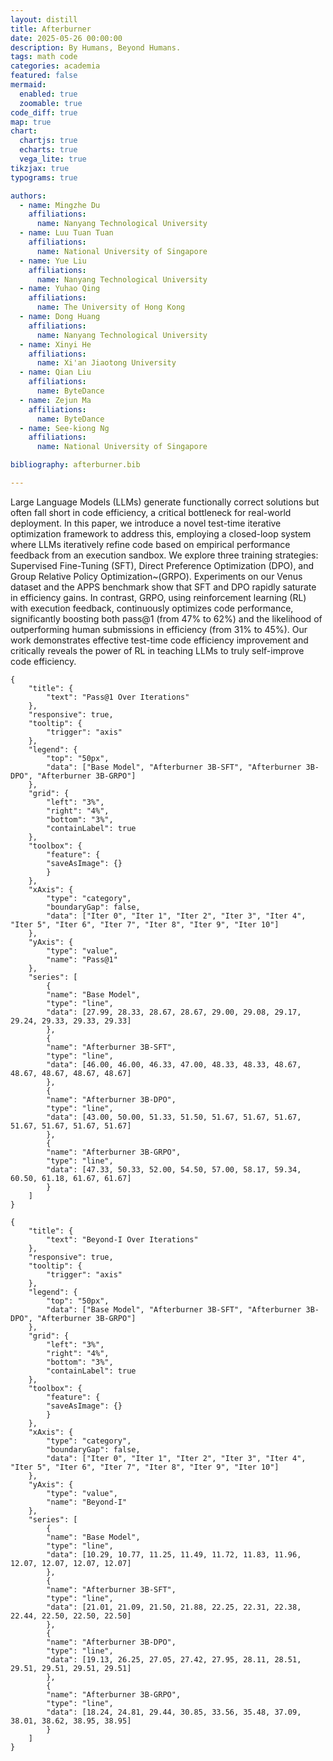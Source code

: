 ```yaml
---
layout: distill
title: Afterburner
date: 2025-05-26 00:00:00
description: By Humans, Beyond Humans.
tags: math code
categories: academia
featured: false
mermaid:
  enabled: true
  zoomable: true
code_diff: true
map: true
chart:
  chartjs: true
  echarts: true
  vega_lite: true
tikzjax: true
typograms: true

authors:
  - name: Mingzhe Du
    affiliations:
      name: Nanyang Technological University
  - name: Luu Tuan Tuan
    affiliations:
      name: National University of Singapore
  - name: Yue Liu
    affiliations:
      name: Nanyang Technological University
  - name: Yuhao Qing
    affiliations:
      name: The University of Hong Kong
  - name: Dong Huang
    affiliations:
      name: Nanyang Technological University
  - name: Xinyi He
    affiliations:
      name: Xi'an Jiaotong University
  - name: Qian Liu
    affiliations:
      name: ByteDance
  - name: Zejun Ma
    affiliations:
      name: ByteDance
  - name: See-kiong Ng
    affiliations:
      name: National University of Singapore

bibliography: afterburner.bib

---
```


Large Language Models (LLMs) generate functionally correct solutions but often fall short in code efficiency, a critical bottleneck for real-world deployment. In this paper, we introduce a novel test-time iterative optimization framework to address this, employing a closed-loop system where LLMs iteratively refine code based on empirical performance feedback from an execution sandbox. We explore three training strategies: Supervised Fine-Tuning (SFT), Direct Preference Optimization (DPO), and Group Relative Policy Optimization~(GRPO). Experiments on our Venus dataset and the APPS benchmark show that SFT and DPO rapidly saturate in efficiency gains. In contrast, GRPO, using reinforcement learning (RL) with execution feedback, continuously optimizes code performance, significantly boosting both pass@1 (from 47% to 62%) and the likelihood of outperforming human submissions in efficiency (from 31% to 45%). Our work demonstrates effective test-time code efficiency improvement and critically reveals the power of RL in teaching LLMs to truly self-improve code efficiency.

```echarts
{
    "title": {
        "text": "Pass@1 Over Iterations"
    },
    "responsive": true,
    "tooltip": {
        "trigger": "axis"
    },
    "legend": {
        "top": "50px",
        "data": ["Base Model", "Afterburner 3B-SFT", "Afterburner 3B-DPO", "Afterburner 3B-GRPO"]
    },
    "grid": {
        "left": "3%",
        "right": "4%",
        "bottom": "3%",
        "containLabel": true
    },
    "toolbox": {
        "feature": {
        "saveAsImage": {}
        }
    },
    "xAxis": {
        "type": "category",
        "boundaryGap": false,
        "data": ["Iter 0", "Iter 1", "Iter 2", "Iter 3", "Iter 4", "Iter 5", "Iter 6", "Iter 7", "Iter 8", "Iter 9", "Iter 10"]
    },
    "yAxis": {
        "type": "value",
        "name": "Pass@1"
    },
    "series": [
        {
        "name": "Base Model",
        "type": "line",
        "data": [27.99, 28.33, 28.67, 28.67, 29.00, 29.08, 29.17, 29.24, 29.33, 29.33, 29.33]
        },
        {
        "name": "Afterburner 3B-SFT",
        "type": "line",
        "data": [46.00, 46.00, 46.33, 47.00, 48.33, 48.33, 48.67, 48.67, 48.67, 48.67, 48.67]
        },
        {
        "name": "Afterburner 3B-DPO",
        "type": "line",
        "data": [43.00, 50.00, 51.33, 51.50, 51.67, 51.67, 51.67, 51.67, 51.67, 51.67, 51.67]
        },
        {
        "name": "Afterburner 3B-GRPO",
        "type": "line",
        "data": [47.33, 50.33, 52.00, 54.50, 57.00, 58.17, 59.34, 60.50, 61.18, 61.67, 61.67]
        }
    ]
}
```

```echarts
{
    "title": {
        "text": "Beyond-I Over Iterations"
    },
    "responsive": true,
    "tooltip": {
        "trigger": "axis"
    },
    "legend": {
        "top": "50px",
        "data": ["Base Model", "Afterburner 3B-SFT", "Afterburner 3B-DPO", "Afterburner 3B-GRPO"]
    },
    "grid": {
        "left": "3%",
        "right": "4%",
        "bottom": "3%",
        "containLabel": true
    },
    "toolbox": {
        "feature": {
        "saveAsImage": {}
        }
    },
    "xAxis": {
        "type": "category",
        "boundaryGap": false,
        "data": ["Iter 0", "Iter 1", "Iter 2", "Iter 3", "Iter 4", "Iter 5", "Iter 6", "Iter 7", "Iter 8", "Iter 9", "Iter 10"]
    },
    "yAxis": {
        "type": "value",
        "name": "Beyond-I"
    },
    "series": [
        {
        "name": "Base Model",
        "type": "line",
        "data": [10.29, 10.77, 11.25, 11.49, 11.72, 11.83, 11.96, 12.07, 12.07, 12.07, 12.07]
        },
        {
        "name": "Afterburner 3B-SFT",
        "type": "line",
        "data": [21.01, 21.09, 21.50, 21.88, 22.25, 22.31, 22.38, 22.44, 22.50, 22.50, 22.50]
        },
        {
        "name": "Afterburner 3B-DPO",
        "type": "line",
        "data": [19.13, 26.25, 27.05, 27.42, 27.95, 28.11, 28.51, 29.51, 29.51, 29.51, 29.51]
        },
        {
        "name": "Afterburner 3B-GRPO",
        "type": "line",
        "data": [18.24, 24.81, 29.44, 30.85, 33.56, 35.48, 37.09, 38.01, 38.62, 38.95, 38.95]
        }
    ]
}
```
